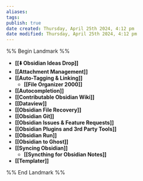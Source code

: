 ```yaml
---
aliases: 
tags: 
publish: true
date created: Thursday, April 25th 2024, 4:12 pm
date modified: Thursday, April 25th 2024, 4:12 pm
---
```

%% Begin Landmark %%
- **[[⬇️ Obsidian Ideas Drop]]**
- **[[Attachment Management]]**
- **[[Auto-Tagging & Linking]]**
	- **[[File Organizer 2000]]**
- **[[Autocompletion]]**
- **[[Contributable Obsidian Wiki]]**
- **[[Dataview]]**
- **[[Obsidian File Recovery]]**
- **[[Obsidian Git]]**
- **[[Obsidian Issues & Feature Requests]]**
- **[[Obsidian Plugins and 3rd Party Tools]]**
- **[[Obsidian Run]]**
- **[[Obsidian to Ghost]]**
- **[[Syncing Obsidian]]**
	- **[[Syncthing for Obsidian Notes]]**
- **[[Templater]]**

%% End Landmark %%
